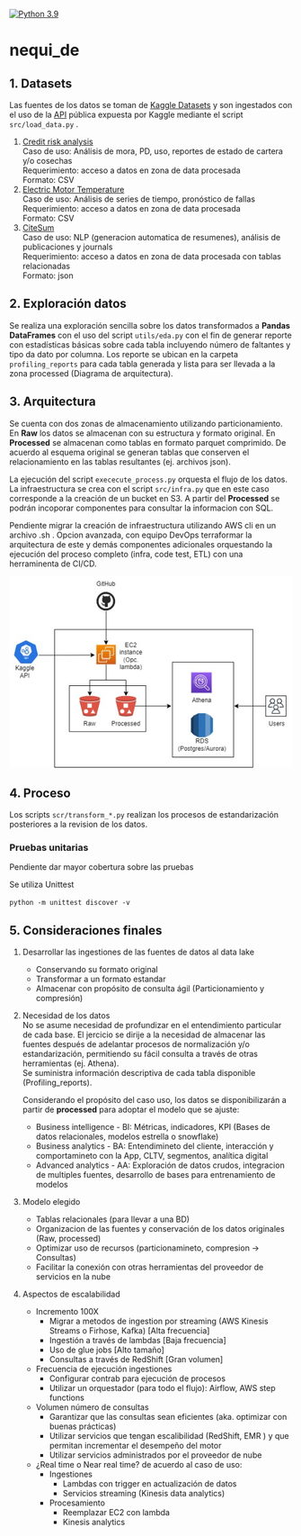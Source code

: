 [![Python 3.9](https://img.shields.io/badge/python-3.9-blue.svg)](https://www.python.org/downloads/release/python-390/)

# nequi_de
## 1. Datasets
Las fuentes de los datos se toman de [Kaggle Datasets](https://www.kaggle.com/datasets "Kaggle Datasets") y son ingestados con el uso de la [API](https://www.kaggle.com/docs/api "Kaggle API") pública expuesta por Kaggle mediante el script `src/load_data.py` .
1. [Credit risk analysis](https://www.kaggle.com/datasets/ranadeep/credit-risk-dataset "CreditRisk")  
   Caso de uso: Análisis de mora, PD, uso, reportes de estado de cartera y/o cosechas  
   Requerimiento: acceso a datos en zona de data procesada  
   Formato: CSV
2. [Electric Motor Temperature](https://www.kaggle.com/datasets/wkirgsn/electric-motor-temperature "ElectrinMotorTemperature")  
   Caso de uso: Análisis de series de tiempo, pronóstico de fallas  
   Requerimiento: acceso a datos en zona de data procesada  
   Formato: CSV
3. [CiteSum](https://www.kaggle.com/datasets/nbroad/cite-sum "CiteSum")  
   Caso de uso: NLP (generacion automatica de resumenes), análisis de publicaciones y journals  
   Requerimiento: acceso a datos en zona de data procesada con tablas relacionadas  
   Formato: json

## 2. Exploración datos

Se realiza una exploración sencilla sobre los datos transformados a **Pandas DataFrames** con el uso del script `utils/eda.py` con el fin de generar reporte con estadísticas básicas sobre cada tabla incluyendo número de faltantes y tipo da dato por columna. Los reporte se ubican en la carpeta `profiling_reports` para cada tabla generada y lista para ser llevada a la zona processed (Diagrama de arquitectura).

## 3. Arquitectura

Se cuenta con dos zonas de almacenamiento utilizando particionamiento. En **Raw** los datos se almacenan con su estructura y formato original. En **Processed** se almacenan como tablas en formato parquet comprimido. De acuerdo al esquema original se generan tablas que conserven el relacionamiento en las tablas resultantes (ej. archivos json).

La ejecución del script `exececute_process.py` orquesta el flujo de los datos. La infraestructura se crea con el script `src/infra.py` que en este caso corresponde a la creación de un bucket en S3. A partir del **Processed** se podrán incoporar componentes para consultar la informacion con SQL.

Pendiente migrar la creación de infraestructura utilizando AWS cli en un archivo .sh . Opcion avanzada, con equipo DevOps terraformar la arquitectura de este y demás componentes adicionales orquestando la ejecución del proceso completo (infra, code test, ETL) con una herraminenta de CI/CD. 

![Alt text](img/diagram_01.jpg "Architecre Overview")

## 4. Proceso

Los scripts `scr/transform_*.py` realizan los procesos de estandarización posteriores a la revision de los datos. 

### Pruebas unitarias

Pendiente dar mayor cobertura sobre las pruebas

Se utiliza Unittest

`python -m unittest discover -v`


## 5. Consideraciones finales

1. Desarrollar las ingestiones de las fuentes de datos al data lake  
   * Conservando su formato original
   * Transformar a un formato estandar
   * Almacenar con propósito de consulta ágil (Particionamiento y compresión)
2. Necesidad de los datos  
   No se asume necesidad de profundizar en el entendimiento particular de cada base. El jercicio se dirije a la necesidad de almacenar las fuentes después de adelantar procesos de normalización y/o estandarización, permitiendo su fácil consulta a través de otras herramientas (ej. Athena).  
   Se suministra información descriptiva de cada tabla disponible (Profiling_reports).  
     
   Considerando el propósito del caso uso, los datos se disponibilizarán a partir de **processed** para adoptar el modelo que se ajuste:
      * Business intelligence - BI: Métricas, indicadores, KPI (Bases de datos relacionales, modelos estrella o snowflake)
      * Business analytics - BA: Entendimineto del cliente, interacción y comportamineto con la App, CLTV, segmentos, analítica digital
      * Advanced analytics - AA: Exploración de datos crudos, integracion de multiples fuentes, desarrollo de bases para entrenamiento de modelos

3. Modelo elegido
   * Tablas relacionales (para llevar a una BD)
   * Organizacion de las fuentes y conservación de los datos originales (Raw, processed)
   * Optimizar uso de recursos (particionamineto, compresion -> Consultas)
   * Facilitar la conexión con otras herramientas del proveedor de servicios en la nube

4. Aspectos de escalabilidad
   * Incremento 100X
      * Migrar a metodos de ingestion por streaming (AWS Kinesis Streams o Firhose, Kafka) [Alta frecuencia]
      * Ingestión a través de lambdas [Baja frecuencia]
      * Uso de glue jobs [Alto tamaño]
      * Consultas a través de RedShift [Gran volumen]
   * Frecuencia de ejecución ingestiones
      * Configurar contrab para ejecución de procesos
      * Utilizar un orquestador (para todo el flujo): Airflow, AWS step functions
   * Volumen número de consultas
      * Garantizar que las consultas sean eficientes (aka. optimizar con buenas prácticas)
      * Utilizar servicios que tengan escalibilidad (RedShift, EMR ) y que permitan incrementar el desempeño del motor
      * Utilizar servicios administrados por el proveedor de nube
   * ¿Real time o Near real time?
      de acuerdo al caso de uso:
      * Ingestiones
         * Lambdas con trigger en actualización de datos
         * Servicios streaming (Kinesis data analytics)
      * Procesamiento
         * Reemplazar EC2 con lambda
         * Kinesis analytics
   



